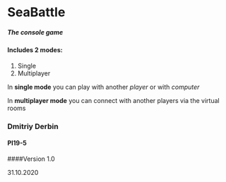 # SeaBattle

##### The console game
#### Includes 2 modes:
1) Single
2) Multiplayer

In **single mode** you can play with another _player_
or with _computer_

In **multiplayer mode** you can connect with another 
players via the virtual rooms


### Dmitriy Derbin 
#### PI19-5
####Version 1.0

31.10.2020

